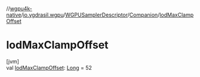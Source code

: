 //[wgpu4k-native](../../../../index.md)/[io.ygdrasil.wgpu](../../index.md)/[WGPUSamplerDescriptor](../index.md)/[Companion](index.md)/[lodMaxClampOffset](lod-max-clamp-offset.md)

# lodMaxClampOffset

[jvm]\
val [lodMaxClampOffset](lod-max-clamp-offset.md): [Long](https://kotlinlang.org/api/core/kotlin-stdlib/kotlin/-long/index.html) = 52